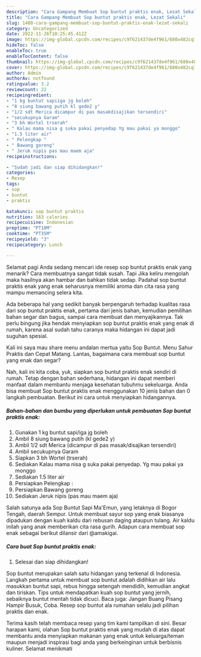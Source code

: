 ```yaml
---
description: "Cara Gampang Membuat Sop buntut praktis enak, Lezat Sekali"
title: "Cara Gampang Membuat Sop buntut praktis enak, Lezat Sekali"
slug: 1408-cara-gampang-membuat-sop-buntut-praktis-enak-lezat-sekali
category: Uncategorized
date: 2022-11-26T10:25:45.412Z
image: https://img-global.cpcdn.com/recipes/c9f621437de4f961/680x482cq70/sop-buntut-praktis-enak-foto-resep-utama.jpg
hideToc: false
enableToc: true
enableTocContent: false
thumbnail: https://img-global.cpcdn.com/recipes/c9f621437de4f961/680x482cq70/sop-buntut-praktis-enak-foto-resep-utama.jpg
cover: https://img-global.cpcdn.com/recipes/c9f621437de4f961/680x482cq70/sop-buntut-praktis-enak-foto-resep-utama.jpg
author: Admin
authorAv: notfound
ratingvalue: 3.2
reviewcount: 22
recipeingredient:
- "1 kg buntut sapiiga jg boleh"
- "8 siung bawang putih kl gede2 y"
- "1/2 sdt Merica dicampur di pas masakdisajikan tersendiri"
- "secukupnya Garam"
- "3 bh Wortel trserah"
- " Kalau mama nisa g suka pakai penyedap Yg mau pakai ya monggo"
- "1.5 liter air"
- " Pelengkap "
- " Bawang goreng"
- " Jeruk nipis pas mau maem aja"
recipeinstructions:

- "Sudah jadi dan siap dihidangkan!"
categories:
- Resep
tags:
- sop
- buntut
- praktis

katakunci: sop buntut praktis 
nutrition: 163 calories
recipecuisine: Indonesian
preptime: "PT10M"
cooktime: "PT35M"
recipeyield: "3"
recipecategory: Lunch

---
```



Selamat pagi Anda sedang mencari ide resep sop buntut praktis enak yang menarik? Cara membuatnya sangat tidak susah. Tapi Jika keliru mengolah maka hasilnya akan hambar dan bahkan tidak sedap. Padahal sop buntut praktis enak yang enak seharusnya memiliki aroma dan cita rasa yang mampu memancing selera kita.


Ada beberapa hal yang sedikit banyak berpengaruh terhadap kualitas rasa dari sop buntut praktis enak, pertama dari jenis bahan, kemudian pemilihan bahan segar dan bagus, sampai cara membuat dan menyajikannya. Tak perlu bingung jika hendak menyiapkan sop buntut praktis enak yang enak di rumah, karena asal sudah tahu caranya maka hidangan ini dapat jadi suguhan spesial.

Kali ini saya mau share menu andalan mertua yaitu Sop Buntut. Menu Sahur Praktis dan Cepat Matang. Lantas, bagaimana cara membuat sop buntut yang enak dan segar?


Nah, kali ini kita coba, yuk, siapkan sop buntut praktis enak sendiri di rumah. Tetap dengan bahan sederhana, hidangan ini dapat memberi manfaat dalam membantu menjaga kesehatan tubuhmu sekeluarga. Anda bisa membuat Sop buntut praktis enak menggunakan 10 jenis bahan dan 0 langkah pembuatan. Berikut ini cara untuk menyiapkan hidangannya.

<!--inarticleads1-->

##### Bahan-bahan dan bumbu yang diperlukan untuk pembuatan Sop buntut praktis enak:

1. Gunakan 1 kg buntut sapi/iga jg boleh
1. Ambil 8 siung bawang putih (kl gede2 y)
1. Ambil 1/2 sdt Merica (dicampur di pas masak/disajikan tersendiri)
1. Ambil secukupnya Garam
1. Siapkan 3 bh Wortel (trserah)
1. Sediakan  Kalau mama nisa g suka pakai penyedap. Yg mau pakai ya monggo
1. Sediakan 1.5 liter air
1. Persiapkan  Pelengkap :
1. Persiapkan  Bawang goreng
1. Sediakan  Jeruk nipis (pas mau maem aja)


Salah satunya ada Sop Buntut Sapi Ma&#39;Emun, yang letaknya di Bogor Tengah, daerah Sempur. Untuk membuat sayur sop yang enak biasanya dipadukan dengan kuah kaldu dari rebusan daging ataupun tulang. Air kaldu inilah yang anak memberikan cita rasa gurih. Adapun cara membuat sop enak sebagai berikut dilansir dari @amakigai. 

<!--inarticleads2-->

##### Cara buat Sop buntut praktis enak:


1. Selesai dan siap dihidangkan!

Sop buntut merupakan salah satu hidangan yang terkenal di Indonesia. Langkah pertama untuk membuat sop buntut adalah didihkan air lalu masukkan buntut sapi, rebus hingga setengah mendidih, kemudian angkat dan tiriskan. Tips untuk mendapatkan kuah sop buntut yang jernih, sebaiknya buntut mentah tidak dicuci. Baca juga: Jangan Buang Pisang Hampir Busuk, Coba. Resep sop buntut ala rumahan selalu jadi pilihan praktis dan enak. 

Terima kasih telah membaca resep yang tim kami tampilkan di sini. Besar harapan kami, olahan Sop buntut praktis enak yang mudah di atas dapat membantu anda menyiapkan makanan yang enak untuk keluarga/teman maupun menjadi inspirasi bagi anda yang berkeinginan untuk berbisnis kuliner. Selamat menikmati
